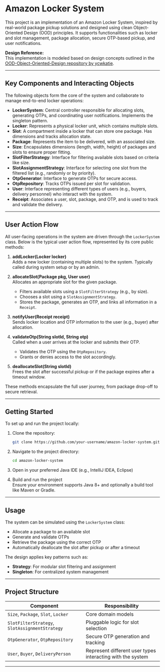 # Amazon Locker System

This project is an implementation of an Amazon Locker System, inspired by real-world package pickup solutions and designed using clean Object-Oriented Design (OOD) principles. It supports functionalities such as locker and slot management, package allocation, secure OTP-based pickup, and user notifications.

**Design Reference:**  
This implementation is modeled based on design concepts outlined in the [OOD-Object-Oriented-Design repository by ycwkatie](https://github.com/ycwkatie/OOD-Object-Oriented-Design/blob/main/ood/amazon_locker.md).

---

## Key Components and Interacting Objects

The following objects form the core of the system and collaborate to manage end-to-end locker operations:

- **LockerSystem**: Central controller responsible for allocating slots, generating OTPs, and coordinating user notifications. Implements the singleton pattern.
- **Locker**: Represents a physical locker unit, which contains multiple slots.
- **Slot**: A compartment inside a locker that can store one package. Has dimensions and tracks allocation state.
- **Package**: Represents the item to be delivered, with an associated size.
- **Size**: Encapsulates dimensions (length, width, height) of packages and slots to ensure proper fitting.
- **SlotFilterStrategy**: Interface for filtering available slots based on criteria like size.
- **SlotAssignmentStrategy**: Interface for selecting one slot from the filtered list (e.g., randomly or by priority).
- **OtpGenerator**: Interface to generate OTPs for secure access.
- **OtpRepository**: Tracks OTPs issued per slot for validation.
- **User**: Interface representing different types of users (e.g., buyers, delivery personnel) who interact with the system.
- **Receipt**: Associates a user, slot, package, and OTP, and is used to track and validate the delivery.

---

## User Action Flow

All user-facing operations in the system are driven through the `LockerSystem` class. Below is the typical user action flow, represented by its core public methods:

1. **addLocker(Locker locker)**  
   Adds a new locker (containing multiple slots) to the system. Typically called during system setup or by an admin.

2. **allocateSlot(Package pkg, User user)**  
   Allocates an appropriate slot for the given package.  
   - Filters available slots using a `SlotFilterStrategy` (e.g., by size).  
   - Chooses a slot using a `SlotAssignmentStrategy`.  
   - Stores the package, generates an OTP, and links all information in a `Receipt`.

3. **notifyUser(Receipt receipt)**  
   Sends locker location and OTP information to the user (e.g., buyer) after allocation.

4. **validateOtp(String slotId, String otp)**  
   Called when a user arrives at the locker and submits their OTP.  
   - Validates the OTP using the `OtpRepository`.  
   - Grants or denies access to the slot accordingly.

5. **deallocateSlot(String slotId)**  
   Frees the slot after successful pickup or if the package expires after a timeout window.

These methods encapsulate the full user journey, from package drop-off to secure retrieval.

---

## Getting Started

To set up and run the project locally:

1. Clone the repository:
   ```bash
   git clone https://github.com/your-username/amazon-locker-system.git
   ```

2. Navigate to the project directory:
   ```bash
   cd amazon-locker-system
   ```

3. Open in your preferred Java IDE (e.g., IntelliJ IDEA, Eclipse)

4. Build and run the project  
   Ensure your environment supports Java 8+ and optionally a build tool like Maven or Gradle.

---

## Usage

The system can be simulated using the `LockerSystem` class:

- Allocate a package to an available slot
- Generate and validate OTPs
- Retrieve the package using the correct OTP
- Automatically deallocate the slot after pickup or after a timeout

The design applies key patterns such as:
- **Strategy**: For modular slot filtering and assignment
- **Singleton**: For centralized system management

---

## Project Structure

| Component                        | Responsibility                                             |
|----------------------------------|-------------------------------------------------------------|
| `Size`, `Package`, `Slot`, `Locker`         | Core domain models                                       |
| `SlotFilterStrategy`, `SlotAssignmentStrategy` | Pluggable logic for slot selection                        |
| `OtpGenerator`, `OtpRepository`            | Secure OTP generation and tracking                        |
| `User`, `Buyer`, `DeliveryPerson`          | Represent different user types interacting with the system |

---

